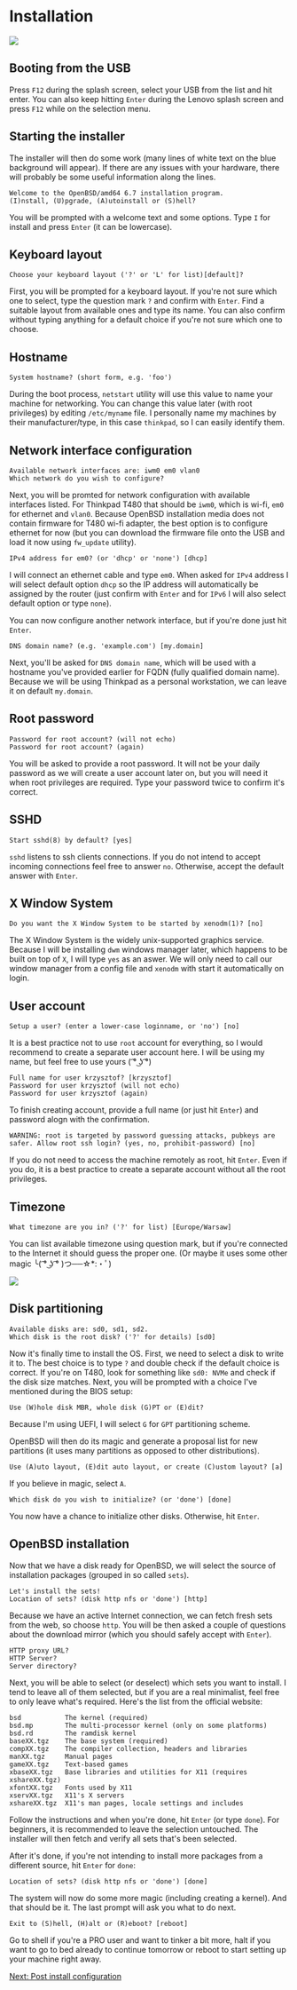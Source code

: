 # Installation

![](02-installation.png)

## Booting from the USB

Press `F12` during the splash screen, select your USB from the list and hit enter. 
You can also keep hitting `Enter` during the Lenovo splash screen and press `F12` while on the selection menu.

## Starting the installer

The installer will then do some work (many lines of white text on the blue background will appear). 
If there are any issues with your hardware, there will probably be some useful information along the lines.

```
Welcome to the OpenBSD/amd64 6.7 installation program.
(I)nstall, (U)pgrade, (A)utoinstall or (S)hell?
```
You will be prompted with a welcome text and some options. 
Type `I` for install and press `Enter` (it can be lowercase).

## Keyboard layout

```
Choose your keyboard layout ('?' or 'L' for list)[default]?
```

First, you will be prompted for a keyboard layout. If you're not sure which one to select, type the question mark `?` and confirm with `Enter`.
Find a suitable layout from available ones and type its name. 
You can also confirm without typing anything for a default choice if you're not sure which one to choose.

## Hostname

```
System hostname? (short form, e.g. 'foo')
```

During the boot process, `netstart` utility will use this value to name your machine for networking. 
You can change this value later (with root privileges) by editing `/etc/myname` file. 
I personally name my machines by their manufacturer/type, in this case `thinkpad`, so I can easily identify them.

## Network interface configuration

```
Available network interfaces are: iwm0 em0 vlan0
Which network do you wish to configure?
```

Next, you will be promted for network configuration with available interfaces listed. For Thinkpad T480 that should be `iwm0`, which is wi-fi, `em0` for ethernet and `vlan0`.
Because OpenBSD installation media does not contain firmware for T480 wi-fi adapter, the best option is to configure ethernet for now (but you can download the firmware file onto the USB and load it now using `fw_update` utility).

```
IPv4 address for em0? (or 'dhcp' or 'none') [dhcp]
```

I will connect an ethernet cable and type `em0`. When asked for `IPv4` address I will select default option `dhcp` so the IP address will automatically be assigned by the router (just confirm with `Enter` and for `IPv6` I will also select default option or type `none`).

You can now configure another network interface, but if you're done just hit `Enter`.

```
DNS domain name? (e.g. 'example.com') [my.domain]
```

Next, you'll be asked for `DNS domain name`, which will be used with a hostname you've provided earlier for FQDN (fully qualified domain name). 
Because we will be using Thinkpad as a personal workstation, we can leave it on default `my.domain`.

## Root password

```
Password for root account? (will not echo)
Password for root account? (again)
```

You will be asked to provide a root password. 
It will not be your daily password as we will create a user account later on, but you will need it when root privileges are required. 
Type your password twice to confirm it's correct.

## SSHD

```
Start sshd(8) by default? [yes]
```

`sshd` listens to ssh clients connections. If you do not intend to accept incoming connections feel free to answer `no`. Otherwise, accept the default answer with `Enter`.

## X Window System

```
Do you want the X Window System to be started by xenodm(1)? [no]
```

The X Window System is the widely unix-supported graphics service. Because I will be installing `dwm` windows manager later, which happens to be built on top of `X`, I will type `yes` as an aswer. We will only need to call our window manager from a config file and `xenodm` with start it automatically on login.

## User account

```
Setup a user? (enter a lower-case loginname, or 'no') [no]
```

It is a best practice not to use `root` account for everything, so I would recommend to create a separate user account here.
I will be using my name, but feel free to use yours ( ͡° ͜ʖ ͡°)

```
Full name for user krzysztof? [krzysztof]
Password for user krzysztof (will not echo)
Password for user krzysztof (again)
```

To finish creating account, provide a full name (or just hit `Enter`) and password alogn with the confirmation.

```
WARNING: root is targeted by password guessing attacks, pubkeys are safer. Allow root ssh login? (yes, no, prohibit-password) [no]
```

If you do not need to access the machine remotely as root, hit `Enter`. 
Even if you do, it is a best practice to create a separate account without all the root privileges.

## Timezone

```
What timezone are you in? ('?' for list) [Europe/Warsaw]
```

You can list available timezone using question mark, but if you're connected to the Internet it should guess the proper one. 
(Or maybe it uses some other magic ╰( ͡° ͜ʖ ͡° )つ──☆*:・ﾟ)

![](https://pbs.twimg.com/media/DdaMnOoWAAAgPmc.jpg)


## Disk partitioning

```
Available disks are: sd0, sd1, sd2.
Which disk is the root disk? ('?' for details) [sd0]
```

Now it's finally time to install the OS. First, we need to select a disk to write it to. 
The best choice is to type `?` and double check if the default choice is correct. 
If you're on T480, look for something like `sd0: NVMe` and check if the disk size matches. 
Next, you will be prompted with a choice I've mentioned during the BIOS setup:

```
Use (W)hole disk MBR, whole disk (G)PT or (E)dit?
```

Because I'm using UEFI, I will select `G` for `GPT` partitioning scheme.

OpenBSD will then do its magic and generate a proposal list for new partitions (it uses many partitions as opposed to other distributions).

```
Use (A)uto layout, (E)dit auto layout, or create (C)ustom layout? [a]
```

If you believe in magic, select `A`.

```
Which disk do you wish to initialize? (or 'done') [done]
```

You now have a chance to initialize other disks. Otherwise, hit `Enter`.

## OpenBSD installation

Now that we have a disk ready for OpenBSD, we will select the source of installation packages (grouped in so called `sets`).

```
Let's install the sets!
Location of sets? (disk http nfs or 'done') [http]
```

Because we have an active Internet connection, we can fetch fresh sets from the web, so choose `http`.
You will be then asked a couple of questions about the download mirror (which you should safely accept with `Enter`).

```
HTTP proxy URL?
HTTP Server?
Server directory?
```

Next, you will be able to select (or deselect) which sets you want to install. 
I tend to leave all of them selected, but if you are a real minimalist, feel free to only leave what's required.
Here's the list from the official website:

```
bsd           The kernel (required)
bsd.mp        The multi-processor kernel (only on some platforms)
bsd.rd        The ramdisk kernel
baseXX.tgz    The base system (required)
compXX.tgz    The compiler collection, headers and libraries
manXX.tgz     Manual pages
gameXX.tgz    Text-based games
xbaseXX.tgz   Base libraries and utilities for X11 (requires xshareXX.tgz)
xfontXX.tgz   Fonts used by X11
xservXX.tgz   X11's X servers
xshareXX.tgz  X11's man pages, locale settings and includes
```

Follow the instructions and when you're done, hit `Enter` (or type `done`). 
For beginners, it is recommended to leave the selection untouched.
The installer will then fetch and verify all sets that's been selected.

After it's done, if you're not intending to install more packages from a different source, hit `Enter` for `done`:

```
Location of sets? (disk http nfs or 'done') [done]
```

The system will now do some more magic (including creating a kernel). 
And that should be it. The last prompt will ask you what to do next.

```
Exit to (S)hell, (H)alt or (R)eboot? [reboot]
```

Go to shell if you're a PRO user and want to tinker a bit more, 
halt if you want to go to bed already to continue tomorrow 
or reboot to start setting up your machine right away.

[Next: Post install configuration](/03-post-install.md)


